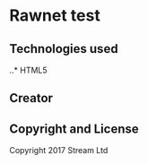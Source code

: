 # Rawnet test



## Technologies used

..* HTML5


## Creator


## Copyright and License

Copyright 2017 Stream Ltd
